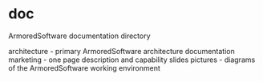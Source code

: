 doc
===

ArmoredSoftware documentation directory

architecture - primary ArmoredSoftware architecture documentation
marketing - one page description and capability slides
pictures - diagrams of the ArmoredSoftware working environment

